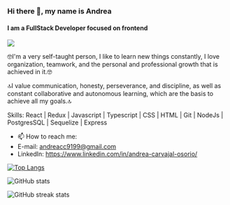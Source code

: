 ### Hi there 👋, my name is Andrea
#### I am a FullStack Developer focused on frontend
![](https://asset.cloudinary.com/drdbdhlp2/7d465abd71d8bcfe7bffe3d4130a6b74)

🤓I'm a very self-taught person, I like to learn new things constantly, I love organization, teamwork, and the personal and professional growth that is achieved in it.🤓

🔝I value communication, honesty, perseverance, and discipline, as well as constant collaborative and autonomous learning, which are the basis to achieve all my goals.🔝

Skills: React | Redux | Javascript | Typescript | CSS | HTML | Git | NodeJs | PostgresSQL | Sequelize | Express

- 📫 How to reach me: 
- E-mail: andreacc9199@gmail.com 
- LinkedIn: https://www.linkedin.com/in/andrea-carvajal-osorio/

[![Top Langs](https://github-readme-stats.vercel.app/api/top-langs/?username=andreacco)](https://github.com/anuraghazra/github-readme-stats)

![GitHub stats](https://github-readme-stats.vercel.app/api?username=andreacco&show_icons=true&count_private=true)  

![GitHub streak stats](https://github-readme-streak-stats.herokuapp.com/?user=andreacco)  
